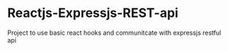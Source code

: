# Reactjs-Expressjs-REST-api
Project to use basic react hooks and communitcate with expressjs restful api
